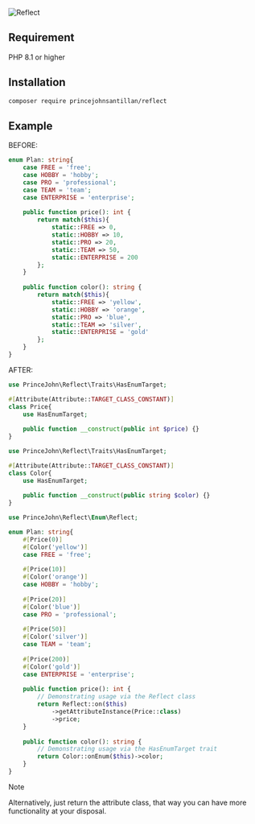 ![Reflect](https://github.com/user-attachments/assets/eec2f4f4-7fed-4cbc-b7e0-81fc9542505c)

## Requirement
PHP 8.1 or higher

## Installation
```bash
composer require princejohnsantillan/reflect
```

## Example

BEFORE:
```php
enum Plan: string{
    case FREE = 'free';
    case HOBBY = 'hobby';
    case PRO = 'professional';
    case TEAM = 'team';
    case ENTERPRISE = 'enterprise';
    
    public function price(): int {
        return match($this){
            static::FREE => 0,
            static::HOBBY => 10,
            static::PRO => 20,
            static::TEAM => 50,
            static::ENTERPRISE = 200
        };
    }
    
    public function color(): string {
        return match($this){
            static::FREE => 'yellow',
            static::HOBBY => 'orange',
            static::PRO => 'blue',
            static::TEAM => 'silver',
            static::ENTERPRISE = 'gold'
        };
    }
}

```

AFTER:
```php
use PrinceJohn\Reflect\Traits\HasEnumTarget;

#[Attribute(Attribute::TARGET_CLASS_CONSTANT)]
class Price{
    use HasEnumTarget;
    
    public function __construct(public int $price) {}
}
```

```php
use PrinceJohn\Reflect\Traits\HasEnumTarget;

#[Attribute(Attribute::TARGET_CLASS_CONSTANT)]
class Color{
    use HasEnumTarget;
    
    public function __construct(public string $color) {}
}

```

```php
use PrinceJohn\Reflect\Enum\Reflect;

enum Plan: string{
    #[Price(0)]
    #[Color('yellow')]
    case FREE = 'free';
    
    #[Price(10)]
    #[Color('orange')]
    case HOBBY = 'hobby';
    
    #[Price(20)]
    #[Color('blue')]
    case PRO = 'professional';
    
    #[Price(50)]
    #[Color('silver')]
    case TEAM = 'team';
    
    #[Price(200)]
    #[Color('gold')]
    case ENTERPRISE = 'enterprise';
    
    public function price(): int {
        // Demonstrating usage via the Reflect class        
        return Reflect::on($this)
            ->getAttributeInstance(Price::class)
            ->price;            
    }
    
    public function color(): string {
        // Demonstrating usage via the HasEnumTarget trait
        return Color::onEnum($this)->color;
    }
}

```

>[!NOTE]
> Alternatively, just return the attribute class, that way you can have more functionality at your disposal. 

